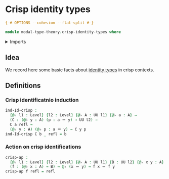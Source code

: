 # Crisp identity types

```agda
{-# OPTIONS --cohesion --flat-split #-}

module modal-type-theory.crisp-identity-types where
```

<details><summary>Imports</summary>

```agda
open import foundation.identity-types
open import foundation.universe-levels
```

</details>

## Idea

We record here some basic facts about
[identity types](foundation-core.identity-types.md) in crisp contexts.

## Definitions

### Crisp identificatnio induction

```agda
ind-Id-crisp :
  {@♭ l1 : Level} {l2 : Level} {@♭ A : UU l1} {@♭ a : A} →
  (C : (@♭ y : A) (p : a ＝ y) → UU l2) →
  C a refl →
  (@♭ y : A) (@♭ p : a ＝ y) → C y p
ind-Id-crisp C b _ refl = b
```

### Action on crisp identifications

```agda
crisp-ap :
  {@♭ l1 : Level} {l2 : Level} {@♭ A : UU l1} {B : UU l2} {@♭ x y : A}
  (f : (@♭ x : A) → B) → @♭ (x ＝ y) → f x ＝ f y
crisp-ap f refl = refl
```
